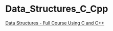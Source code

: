 # Data_Structures_C_Cpp

<p><a href="https://youtu.be/B31LgI4Y4DQ">Data Structures - Full Course Using C and C++</a></p>
